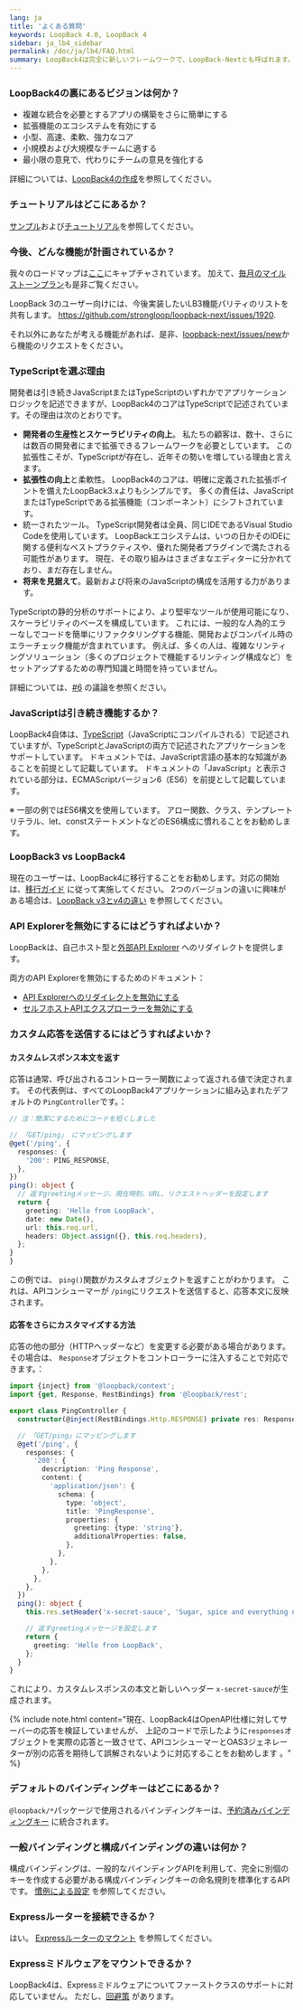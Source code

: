 ```yaml
---
lang: ja
title: 'よくある質問'
keywords: LoopBack 4.0, LoopBack 4
sidebar: ja_lb4_sidebar
permalink: /doc/ja/lb4/FAQ.html
summary: LoopBack4は完全に新しいフレームワークで、LoopBack-Nextとも呼ばれます。
---
```


### LoopBack4の裏にあるビジョンは何か？

- 複雑な統合を必要とするアプリの構築をさらに簡単にする
- 拡張機能のエコシステムを有効にする
- 小型、高速、柔軟、強力なコア
- 小規模および大規模なチームに適する
- 最小限の意見で、代わりにチームの意見を強化する

詳細については、[LoopBack4の作成](Crafting-LoopBack-4.md)を参照してください。

### チュートリアルはどこにあるか？

[サンプル](Examples.md)および[チュートリアル](Tutorials.md)を参照してください。

### 今後、どんな機能が計画されているか？

我々のロードマップは[ここ](https://github.com/strongloop/loopback-next/labels/roadmap)にキャプチャされています。 加えて、[毎月のマイルストーンプラン](https://github.com/strongloop/loopback-next/labels/Monthly%20Milestone)も是非ご覧ください。

LoopBack 3のユーザー向けには、今後実装したいLB3機能パリティのリストを共有します。
https://github.com/strongloop/loopback-next/issues/1920.

それ以外にあなたが考える機能があれば、是非、[loopback-next/issues/new](https://github.com/strongloop/loopback-next/issues/new)から機能のリクエストをください。

### TypeScriptを選ぶ理由

開発者は引き続きJavaScriptまたはTypeScriptのいずれかでアプリケーションロジックを記述できますが、LoopBack4のコアはTypeScriptで記述されています。その理由は次のとおりです。

- **開発者の生産性とスケーラビリティの向上**。
  私たちの顧客は、数十、さらには数百の開発者にまで拡張できるフレームワークを必要としています。
  この拡張性こそが、TypeScriptが存在し、近年その勢いを増している理由と言えます。
- **拡張性の向上**と柔軟性。
  LoopBack4のコアは、明確に定義された拡張ポイントを備えたLoopBack3.xよりもシンプルです。 
  多くの責任は、JavaScriptまたはTypeScriptである拡張機能（コンポーネント）にシフトされています。
- 統一されたツール。 TypeScript開発者は全員、同じIDEであるVisual Studio Codeを使用しています。
  LoopBackエコシステムは、いつの日かそのIDEに関する便利なベストプラクティスや、優れた開発者プラグインで満たされる可能性があります。 現在、その取り組みはさまざまなエディターに分かれており、まだ存在しません。
- **将来を見据えて**。最新および将来のJavaScriptの構成を活用する力があります。

TypeScriptの静的分析のサポートにより、より堅牢なツールが使用可能になり、スケーラビリティのベースを構成しています。 これには、一般的な人為的エラーなしでコードを簡単にリファクタリングする機能、開発およびコンパイル時のエラーチェック機能が含まれています。 例えば、多くの人は、複雑なリンティングソリューション（多くのプロジェクトで機能するリンティング構成など）をセットアップするための専門知識と時間を持っていません。

詳細については、[#6](https://github.com/strongloop/loopback-next/issues/6) の議論を参照ください。

### JavaScriptは引き続き機能するか？

LoopBack4自体は、[TypeScript](https://www.typescriptlang.org)（JavaScriptにコンパイルされる）で記述されていますが、TypeScriptとJavaScriptの両方で記述されたアプリケーションをサポートしています。 ドキュメントでは、JavaScript言語の基本的な知識があることを前提として記載しています。 ドキュメントの「JavaScript」と表示されている部分は、ECMAScriptバージョン6（ES6）を前提として記載しています。

※ 一部の例ではES6構文を使用しています。 アロー関数、クラス、テンプレートリテラル、let、constステートメントなどのES6構成に慣れることをお勧めします。

### LoopBack3 vs LoopBack4

現在のユーザーは、LoopBack4に移行することをお勧めします。対応の開始は、[移行ガイド](migration-overview.html) に従って実施してください。
2つのバージョンの違いに興味がある場合は、[LoopBack v3とv4の違い](Understanding-the-differences.md) を参照してください。

### API Explorerを無効にするにはどうすればよいか？

LoopBackは、自己ホスト型と[外部API Explorer](https://explorer.loopback.io) へのリダイレクトを提供します。

両方のAPI Explorerを無効にするためのドキュメント：

- [API Explorerへのリダイレクトを無効にする](https://loopback.io/doc/en/lb4/Self-hosted-rest-api-explorer.html#disable-self-hosted-api-explorer)
- [セルフホストAPIエクスプローラーを無効にする](https://loopback.io/doc/en/lb4/Self-hosted-rest-api-explorer.html#disable-self-hosted-api-explorer)

### カスタム応答を送信するにはどうすればよいか？

#### カスタムレスポンス本文を返す

応答は通常、呼び出されるコントローラー関数によって返される値で決定されます。 その代表例は、すべてのLoopBack4アプリケーションに組み込まれたデフォルトの `PingController`です。：

```ts
// 注：簡潔にするためにコードを短くしました

// 「GET/ping」 にマッピングします
@get('/ping', {
  responses: {
    '200': PING_RESPONSE,
  },
})
ping(): object {
  // 返すgreetingメッセージ、現在時刻、URL、リクエストヘッダーを設定します
  return {
    greeting: 'Hello from LoopBack',
    date: new Date(),
    url: this.req.url,
    headers: Object.assign({}, this.req.headers),
  };
}
}

```

この例では、 `ping()`関数がカスタムオブジェクトを返すことがわかります。 これは、APIコンシューマーが `/ping`にリクエストを送信すると、応答本文に反映されます。

#### 応答をさらにカスタマイズする方法

応答の他の部分（HTTPヘッダーなど）を変更する必要がある場合があります。 その場合は、 `Response`オブジェクトをコントローラーに注入することで対応できます。：

```ts
import {inject} from '@loopback/context';
import {get, Response, RestBindings} from '@loopback/rest';

export class PingController {
  constructor(@inject(RestBindings.Http.RESPONSE) private res: Response) {}

  // 「GET/ping」にマッピングします
  @get('/ping', {
    responses: {
      '200': {
        description: 'Ping Response',
        content: {
          'application/json': {
            schema: {
              type: 'object',
              title: 'PingResponse',
              properties: {
                greeting: {type: 'string'},
                additionalProperties: false,
              },
            },
          },
        },
      },
    },
  })
  ping(): object {
    this.res.setHeader('x-secret-sauce', 'Sugar, spice and everything nice.');

    // 返すgreetingメッセージを設定します
    return {
      greeting: 'Hello from LoopBack',
    };
  }
}
```

これにより、カスタムレスポンスの本文と新しいヘッダー `x-secret-sauce`が生成されます。

{% include note.html content="現在、LoopBack4はOpenAPI仕様に対してサーバーの応答を検証していませんが、 上記のコードで示したように`responses`オブジェクトを実際の応答と一致させて、APIコンシューマーとOAS3ジェネレーターが別の応答を期待して誤解されないように対応することをお勧めします 。" %}

### デフォルトのバインディングキーはどこにあるか？

`@loopback/*`パッケージで使用されるバインディングキーは、[予約済みバインディングキー](https://loopback.io/doc/en/lb4/Reserved-binding-keys.html) に統合されます。

### 一般バインディングと構成バインディングの違いは何か？

構成バインディングは、一般的なバインディングAPIを利用して、完全に別個のキーを作成する必要がある構成バインディングキーの命名規則を標準化するAPIです。 [慣例による設定](https://loopback.io/doc/en/lb4/Context.html#configuration-by-convention) を参照してください。

### Expressルーターを接続できるか？

はい。 [Expressルーターのマウント](https://loopback.io/doc/en/lb4/Routes.html#mounting-an-express-router) を参照してください。

### Expressミドルウェアをマウントできるか？

LoopBack4は、Expressミドルウェアについてファーストクラスのサポートに対応していません。 ただし、[回避策](https://github.com/strongloop/loopback-next/issues/1293) があります。
